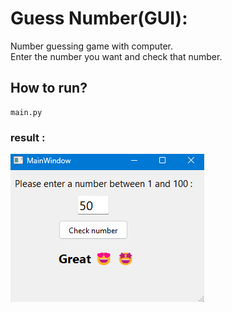 # Guess Number(GUI):
Number guessing game with computer.\
Enter the number you want and check that number.

## How to run?
```
main.py
```
### result :

![](https://github.com/Moein-Moatali-2006/Pylearn7/blob/main/GUI/Assignment%2019/Guess%20Number/picture/result.png)
